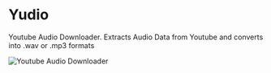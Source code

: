 # Yudio
Youtube Audio Downloader. Extracts Audio Data from Youtube and converts into .wav or .mp3 formats


![Youtube Audio Downloader ](https://github.com/user-attachments/assets/5dd456b3-5095-4f57-938a-a8b3dd29953a)
